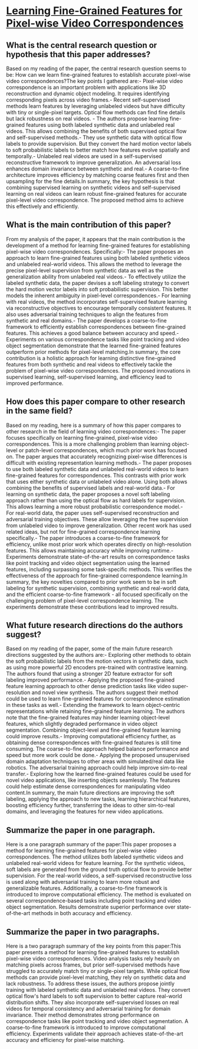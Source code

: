 # [Learning Fine-Grained Features for Pixel-wise Video Correspondences](https://arxiv.org/abs/2308.03040)

## What is the central research question or hypothesis that this paper addresses?

Based on my reading of the paper, the central research question seems to be: How can we learn fine-grained features to establish accurate pixel-wise video correspondences?The key points I gathered are:- Pixel-wise video correspondence is an important problem with applications like 3D reconstruction and dynamic object modeling. It requires identifying corresponding pixels across video frames.- Recent self-supervised methods learn features by leveraging unlabeled videos but have difficulty with tiny or single-pixel targets. Optical flow methods can find fine details but lack robustness on real videos. - The authors propose learning fine-grained features using both labeled synthetic data and unlabeled real videos. This allows combining the benefits of both supervised optical flow and self-supervised methods.- They use synthetic data with optical flow labels to provide supervision. But they convert the hard motion vector labels to soft probabilistic labels to better match how features evolve spatially and temporally.- Unlabeled real videos are used in a self-supervised reconstructive framework to improve generalization. An adversarial loss enhances domain invariance between synthetic and real.- A coarse-to-fine architecture improves efficiency by matching coarse features first and then upsampling for the fine details.In summary, the key hypothesis is that combining supervised learning on synthetic videos and self-supervised learning on real videos can learn robust fine-grained features for accurate pixel-level video correspondence. The proposed method aims to achieve this effectively and efficiently.


## What is the main contribution of this paper?

From my analysis of the paper, it appears that the main contribution is the development of a method for learning fine-grained features for establishing pixel-wise video correspondences. Specifically:- The paper proposes an approach to learn fine-grained features using both labeled synthetic videos and unlabeled real-world videos. This allows the method to leverage the precise pixel-level supervision from synthetic data as well as the generalization ability from unlabeled real videos.- To effectively utilize the labeled synthetic data, the paper devises a soft labeling strategy to convert the hard motion vector labels into soft probabilistic supervision. This better models the inherent ambiguity in pixel-level correspondences.- For learning with real videos, the method incorporates self-supervised feature learning via reconstructive objectives to encourage temporally consistent features. It also uses adversarial training techniques to align the features from synthetic and real domains.- The paper develops a coarse-to-fine framework to efficiently establish correspondences between fine-grained features. This achieves a good balance between accuracy and speed.- Experiments on various correspondence tasks like point tracking and video object segmentation demonstrate that the learned fine-grained features outperform prior methods for pixel-level matching.In summary, the core contribution is a holistic approach for learning distinctive fine-grained features from both synthetic and real videos to effectively tackle the problem of pixel-wise video correspondences. The proposed innovations in supervised learning, self-supervised learning, and efficiency lead to improved performance.


## How does this paper compare to other research in the same field?

Based on my reading, here is a summary of how this paper compares to other research in the field of learning video correspondences:- The paper focuses specifically on learning fine-grained, pixel-wise video correspondences. This is a more challenging problem than learning object-level or patch-level correspondences, which much prior work has focused on. The paper argues that accurately recognizing pixel-wise differences is difficult with existing representation learning methods.- The paper proposes to use both labeled synthetic data and unlabeled real-world videos to learn fine-grained features for correspondences. This contrasts with prior work that uses either synthetic data or unlabeled video alone. Using both allows combining the benefits of supervised labels and real-world data.- For learning on synthetic data, the paper proposes a novel soft labeling approach rather than using the optical flow as hard labels for supervision. This allows learning a more robust probabilistic correspondence model.- For real-world data, the paper uses self-supervised reconstruction and adversarial training objectives. These allow leveraging the free supervision from unlabeled video to improve generalization. Other recent work has used related ideas, but not for fine-grained correspondence learning specifically.- The paper introduces a coarse-to-fine framework for efficiency, unlike most prior work which operates directly on high-resolution features. This allows maintaining accuracy while improving runtime.- Experiments demonstrate state-of-the-art results on correspondence tasks like point tracking and video object segmentation using the learned features, including surpassing some task-specific methods. This verifies the effectiveness of the approach for fine-grained correspondence learning.In summary, the key novelties compared to prior work seem to be in soft labeling for synthetic supervision, combining synthetic and real-world data, and the efficient coarse-to-fine framework - all focused specifically on the challenging problem of pixel-level correspondence learning. The experiments demonstrate these contributions lead to improved results.


## What future research directions do the authors suggest?

Based on my reading of the paper, some of the main future research directions suggested by the authors are:- Exploring other methods to obtain the soft probabilistic labels from the motion vectors in synthetic data, such as using more powerful 2D encoders pre-trained with contrastive learning. The authors found that using a stronger 2D feature extractor for soft labeling improved performance.- Applying the proposed fine-grained feature learning approach to other dense prediction tasks like video super-resolution and novel view synthesis. The authors suggest their method could be used to learn fine-grained features for correspondence estimation in these tasks as well.- Extending the framework to learn object-centric representations while retaining fine-grained feature learning. The authors note that the fine-grained features may hinder learning object-level features, which slightly degraded performance in video object segmentation. Combining object-level and fine-grained feature learning could improve results.- Improving computational efficiency further, as obtaining dense correspondences with fine-grained features is still time consuming. The coarse-to-fine approach helped balance performance and speed but more work could be done.- Applying the proposed unsupervised domain adaptation techniques to other areas with simulated/real data like robotics. The adversarial training approach could help improve sim-to-real transfer.- Exploring how the learned fine-grained features could be used for novel video applications, like inserting objects seamlessly. The features could help estimate dense correspondences for manipulating video content.In summary, the main future directions are improving the soft labeling, applying the approach to new tasks, learning hierarchical features, boosting efficiency further, transferring the ideas to other sim-to-real domains, and leveraging the features for new video applications.


## Summarize the paper in one paragraph.

Here is a one paragraph summary of the paper:This paper proposes a method for learning fine-grained features for pixel-wise video correspondences. The method utilizes both labeled synthetic videos and unlabeled real-world videos for feature learning. For the synthetic videos, soft labels are generated from the ground truth optical flow to provide better supervision. For the real-world videos, a self-supervised reconstructive loss is used along with adversarial training to learn more robust and generalizable features. Additionally, a coarse-to-fine framework is introduced to improve computational efficiency. The method is evaluated on several correspondence-based tasks including point tracking and video object segmentation. Results demonstrate superior performance over state-of-the-art methods in both accuracy and efficiency.


## Summarize the paper in two paragraphs.

Here is a two paragraph summary of the key points from this paper:This paper presents a method for learning fine-grained features to establish pixel-wise video correspondences. Video analysis tasks rely heavily on matching pixels across frames, but prior self-supervised methods have struggled to accurately match tiny or single-pixel targets. While optical flow methods can provide pixel-level matching, they rely on synthetic data and lack robustness. To address these issues, the authors propose jointly training with labeled synthetic data and unlabeled real videos. They convert optical flow's hard labels to soft supervision to better capture real-world distribution shifts. They also incorporate self-supervised losses on real videos for temporal consistency and adversarial training for domain invariance. Their method demonstrates strong performance on correspondence tasks like point tracking and video object segmentation. A coarse-to-fine framework is introduced to improve computational efficiency. Experiments validate their approach achieves state-of-the-art accuracy and efficiency for pixel-wise matching.
